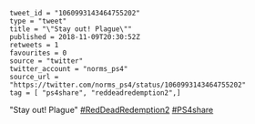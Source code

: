 ```
tweet_id = "1060993143464755202"
type = "tweet"
title = "\"Stay out! Plague\""
published = 2018-11-09T20:30:52Z
retweets = 1
favourites = 0
source = "twitter"
twitter_account = "norms_ps4"
source_url = "https://twitter.com/norms_ps4/status/1060993143464755202"
tag = [ "ps4share", "reddeadredemption2",]
```

"Stay out! Plague" [#RedDeadRedemption2](/tags/reddeadredemption2/) [#PS4share](/tags/ps4share/)

<p class='image'><img src='http://mnf.m17s.net/2018/11/09/Drlno2jXcAERDL2.jpg' alt=''></p>

